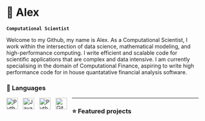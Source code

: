 # 🧿 Alex

**`Computational Scientist`**

Welcome to my Github, my name is Alex. As a Computational Scientist, I work within the intersection of data science, mathematical modeling, and high-performance computing. I write efficient and scalable code for scientific applications that are complex and data intensive. I am currently specialising in the domain of Computational Finance, aspiring to write high performance code for in house quantatative financial analysis software.

### 🔧 Languages

<img align="left" alt="Python" width="30px" style="padding-right:10px;" src="https://cdn.jsdelivr.net/gh/devicons/devicon/icons/python/python-plain.svg" />
<img align="left" alt="Java" width="30px" style="padding-right:10px;" src="https://cdn.jsdelivr.net/gh/devicons/devicon/icons/java/java-original.svg"/>
<img align="left" alt="Python" width="30px" style="padding-right:10px;" src="https://cdn.jsdelivr.net/gh/devicons/devicon@latest/icons/csharp/csharp-original.svg" />                    
<img align="left" alt="GitHub" width="30px" style="padding-right:10px;" src="https://cdn.jsdelivr.net/gh/devicons/devicon@latest/icons/dart/dart-original.svg" />

---

### ⭐ Featured projects



<br />



<!--
**alexandrosdp/alexandrosdp** is a ✨ _special_ ✨ repository because its `README.md` (this file) appears on your GitHub profile.

Here are some ideas to get you started:

- 🔭 I’m currently working on ...
- 🌱 I’m currently learning ...
- 👯 I’m looking to collaborate on ...
- 🤔 I’m looking for help with ...
- 💬 Ask me about ...
- 📫 How to reach me: ...
- 😄 Pronouns: ...
- ⚡ Fun fact: ...
-->
